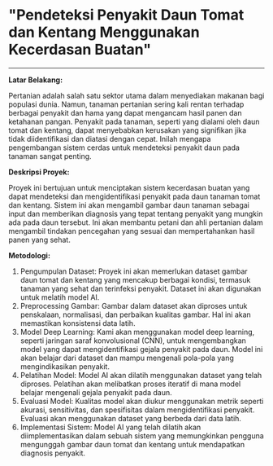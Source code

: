
# **"Pendeteksi Penyakit Daun Tomat dan Kentang Menggunakan Kecerdasan Buatan"**

----

**Latar Belakang:**

Pertanian adalah salah satu sektor utama dalam menyediakan makanan bagi populasi dunia. Namun, tanaman pertanian sering kali rentan terhadap berbagai penyakit dan hama yang dapat mengancam hasil panen dan ketahanan pangan. Penyakit pada tanaman, seperti yang dialami oleh daun tomat dan kentang, dapat menyebabkan kerusakan yang signifikan jika tidak diidentifikasi dan diatasi dengan cepat. Inilah mengapa pengembangan sistem cerdas untuk mendeteksi penyakit daun pada tanaman sangat penting.


**Deskripsi Proyek:** 

Proyek ini bertujuan untuk menciptakan sistem kecerdasan buatan yang dapat mendeteksi dan mengidentifikasi penyakit pada daun tanaman tomat dan kentang. Sistem ini akan mengambil gambar daun tanaman sebagai input dan memberikan diagnosis yang tepat tentang penyakit yang mungkin ada pada daun tersebut. Ini akan membantu petani dan ahli pertanian dalam mengambil tindakan pencegahan yang sesuai dan mempertahankan hasil panen yang sehat.


**Metodologi:**
1.	Pengumpulan Dataset: Proyek ini akan memerlukan dataset gambar daun tomat dan kentang yang mencakup berbagai kondisi, termasuk tanaman yang sehat dan terinfeksi penyakit. Dataset ini akan digunakan untuk melatih model AI.
2.	Preprocessing Gambar: Gambar dalam dataset akan diproses untuk penskalaan, normalisasi, dan perbaikan kualitas gambar. Hal ini akan memastikan konsistensi data latih.
3.	Model Deep Learning: Kami akan menggunakan model deep learning, seperti jaringan saraf konvolusional (CNN), untuk mengembangkan model yang dapat mengidentifikasi gejala penyakit pada daun. Model ini akan belajar dari dataset dan mampu mengenali pola-pola yang mengindikasikan penyakit.
4.	Pelatihan Model: Model AI akan dilatih menggunakan dataset yang telah diproses. Pelatihan akan melibatkan proses iteratif di mana model belajar mengenali gejala penyakit pada daun.
5.	Evaluasi Model: Kualitas model akan diukur menggunakan metrik seperti akurasi, sensitivitas, dan spesifisitas dalam mengidentifikasi penyakit. Evaluasi akan menggunakan dataset yang berbeda dari data latih.
6.	Implementasi Sistem: Model AI yang telah dilatih akan diimplementasikan dalam sebuah sistem yang memungkinkan pengguna mengunggah gambar daun tomat dan kentang untuk mendapatkan diagnosis penyakit.
